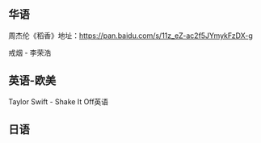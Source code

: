 ## 华语

周杰伦《稻香》地址：https://pan.baidu.com/s/11z_eZ-ac2f5JYmykFzDX-g

戒烟 - 李荣浩

## 英语-欧美

Taylor Swift - Shake It Off英语

## 日语


